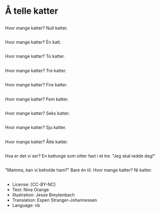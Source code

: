 # Å telle katter

##
Hvor mange katter? Null katter.

##
Hvor mange katter? Én katt.

##
Hvor mange katter? To katter.

##
Hvor mange katter? Tre katter.

##
Hvor mange katter? Fire katter.

##
Hvor mange katter? Fem katter.

##
Hvor mange katter? Seks katter.

##
Hvor mange katter? Sju katter.

##
Hvor mange katter? Åtte katter.

##
Hva er det vi ser? En kattunge som sitter fast i et tre. "Jeg skal redde deg!"

##
"Mamma, kan vi beholde ham?" Bare én til. Hvor mange katter? Ni katter.

##
* License: [CC-BY-NC]
* Text: Nina Orange
* Illustration: Jesse Breytenbach
* Translation: Espen Stranger-Johannessen
* Language: nb
